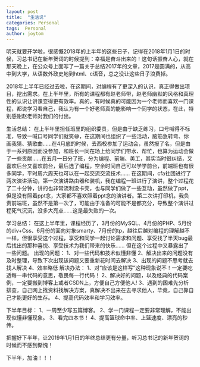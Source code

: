 ```yaml
---
layout: post
title:  "生活说"
categories: Personal
tags:  Personal
author: joytom
---
```


明天就要开学啦，很感慨2018年的上半年的这些日子，记得在2018年1月1日的时候，习总书记在新年贺词的时候提到：幸福是奋斗出来的！这句话振奋人心，就在那天晚上，在公众号上面写了一篇关于总结2017年的文章，2017是圆满的，从高中到大学，从语数外政史地到html、c语音，总之没让这些日子浪费掉。

2018年上半年已经过去啦，在这期间，对编程有了更深入的认识，真正得做出项目，挖出需求。在上半年里，所有的课程都有赵老师带，赵老师幽默的风格和真理性的认识让讲课变得更有效率。真的，有时候真的可能因为一个老师而喜欢一门课程，都说学习看自己，我认为有一个好老师真的能影响一个同学的状态，在此，特别感谢赵老师对我们的付出。

生活总结：
在上半年里担任班里的组织委员，但是由于缺乏练习，口号喊得不标准，导致一喊口号同学们就笑😅，在这期间也组织了一些活动，脑筋急转弯、你画我猜、猜歌曲……在4月底的时候，去西校参加了运动会，虽然报了名，但是由于一系列原因而没参加，和班长一同在场上给同学们带水、帮忙，也算为运动会做了一些贡献……在五月一日分了班，分为编程、前端、美工，其实当时很纠结，又喜欢后台又喜欢前台，最后选了编程，空余时间自己可以学学前台，前端班也有很多同学，平时周六周天也可以在一起交流交流技术……
在这期间，cfa社团进行了两次演讲活动，第一次演讲路由器和装机，我在编程一班进行了演讲，整个过程花了二十分钟，讲的也非常流利没卡壳，也与同学们做了一些互动，虽然做了ppt，但是没有照着ppt念，大家都不喜欢照着ppt念的演讲者。第二次讲打印机，我负责前端班，虽然不是第一次了，可能由于准备的可能不是都充分，导致整个演讲过程死气沉沉，没多大亮点……这是最失败的一次。

学习总结：
在这上半年里，课程经历了，3月份的MySQL、4月份的PHP、5月份的div+Css、6月份的面向对象smarty、7月份的tp，越往后越对编程的理解越不一样，但很享受这个过程，享受和同学一起讨论需求和问题、享受找了半天bug最后找出的那种喜悦、享受技术为我们带来的快乐……
但在这个过程中又暴露出了一些问题。
出现的问题：
1、对一些代码和技术似懂非懂
2、解决出来的问题没有及时整理，导致下次出现该问题又要重新花时间去解决
3、出现的问题不思考就去找人解决
4、效率略低
解决办法：
1、对“应该是这样写”这种现象说不！一定要吃透每一串代码的意思，敬畏每一行代码！
2、解决好的问题，以及经典的代码案例，一定要搬到博客上或者CSDN上，方便自己方便他人!
3、遇到的困难先分析排查，自己网上找资料找解决方案，真解决不出来在去寻求他人，毕竟，自己靠自己才能更好的生存。
4、提高代码效率和学习效率。

下半年目标：
1、一周至少写五篇博客。
2、学一门课程一定要非常理解，不能出现似懂非懂现象。
3、看完四本书！
4、提高篮球命中率、上篮速度、漂亮的秒传。

把握好下半年，让2019年1月1日的年终总结更有分量，听习总书记的新年贺词的时候而不感到惭愧！

下半年，加油！！！